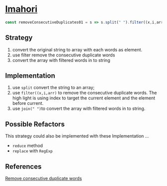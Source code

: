 # [Imahori](https://www.codewars.com/users/Imahori/stats)

```js
const removeConsecutiveDuplicates01 = s => s.split(" ").filter((x,i,arr) => x!=arr[i-1]).join(" ");

```

## Strategy

1) convert the original string to array with each words as element.
2) use filter remove the consecutive duplicate words
3) convert the array with filtered words in to string

## Implementation

1) use `split` convert the string to an array;
2) use `filter((x,i,arr)` to remove the consecutive duplicate words. The high light is using index to target the current element and the element before current.
3) use `join(" ")`to convert the array with filtered words in to string.

## Possible Refactors

This strategy could also be implemented with these Implementation ...

- `reduce` method
- `replace` with `RegExp`

## References

[Remove consecutive duplicate words](https://www.codewars.com/kata/5b39e91ee7a2c103300018b3/train/javascript)
